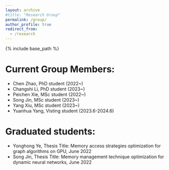 ```yaml
---
layout: archive
#title: "Research Group"
permalink: /group/
author_profile: true
redirect_from:
  - /research
---
```


{% include base_path %}

Current Group Members:
=====
- Chen Zhao, PhD student (2022~)
- Changshi Li, PhD student (2023~)
- Peichen Xie, MSc student (2022~)
- Song Jin, MSc student (2023~)
- Yang Xiu, MSc student (2023~)
- Yuanhua Yang, Visting student (2023.6-2024.6)

Graduated students:
=====
- Yonghong Ye, Thesis Title: Memory access strategies optimization for graph algorithms on GPU, June 2022
- Song Jin, Thesis Title: Memory management technique optimization for dynamic neural networks, June 2022

